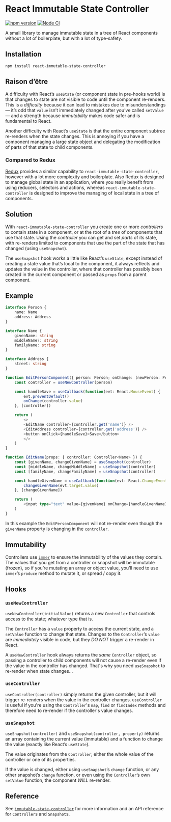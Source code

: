 # React Immutable State Controller

[![npm version](https://badge.fury.io/js/react-immutable-state-controller.svg)](https://badge.fury.io/js/react-immutable-state-controller)
[![Node CI](https://github.com/karlvr/immutable-state-controller/actions/workflows/github-actions-build.yml/badge.svg)](https://github.com/karlvr/immutable-state-controller/actions/workflows/github-actions-build.yml)

A small library to manage immutable state in a tree of React components without a lot of boilerplate, but with a lot of type-safety.

## Installation

```shell
npm install react-immutable-state-controller
```

## Raison d’être

A difficulty with React’s `useState` (or component state in pre-hooks world) is that changes to state are not visible to code until the component re-renders. This is a _difficulty_ because it can lead to mistakes due to misunderstandings — it’s odd that `value` isn’t immediately changed after you’ve called `setValue` — and a strength because _immutability_ makes code safer and is fundamental to React.

Another difficulty with React’s `useState` is that the entire component subtree re-renders when the state changes. This is annoying if you have a component managing a large state object and delegating the modification of parts of that state to child components.

### Compared to Redux

[Redux](https://redux.js.org) provides a similar capability to `react-immutable-state-controller`, however with a lot more complexity and boilerplate. Also Redux is designed to manage global state in an application, where you really benefit from using reducers, selectors and actions, whereas `react-immutable-state-controller` is designed to improve the managing of local state in a tree of components.

## Solution

With `react-immutable-state-controller` you create one or more _controllers_ to contain state in a component, or at the root of a _tree_ of components that use that state. Using the _controller_ you can get and set _parts_ of its state, with re-renders limited to components that use the part of the state that has changed (using `useSnapshot`).

The `useSnapshot` hook works a little like React’s `useState`, except instead of creating a state value that’s local to the component, it always reflects and updates the value in the controller, where that controller has possibly been created in the current component or passed as `props` from a parent component.

## Example

```typescript
interface Person {
	name: Name
	address: Address
}

interface Name {
	givenName: string
	middleName?: string
	familyName: string
}

interface Address {
	street: string
}

function EditPersonComponent({ person: Person; onChange: (newPerson: Person) => void }) {
	const controller = useNewController(person)

	const handleSave = useCallback(function(evt: React.MouseEvent) {
		evt.preventDefault()
		onChange(controller.value)
	}, [controller])

	return (
		<>
		<EditName controller={controller.get('name')} />
		<EditAddress controller={controller.get('address')} />
		<button onClick={handleSave}>Save</button>
		</>
	)
}

function EditName(props: { controller: Controller<Name> }) {
	const [givenName, changeGivenName] = useSnapshot(controller)
	const [middleName, changeMiddleName] = useSnapshot(controller)
	const [familyName, changeFamilyName] = useSnapshot(controller)

	const handleGivenName = useCallback(function(evt: React.ChangeEvent<HTMLInputElement>) {
		changeGivenName(evt.target.value)
	}, [changeGivenName])

	return (
		<input type="text" value={givenName} onChange={handleGivenName} />
	)
}
```

In this example the `EditPersonComponent` will not re-render even though the `givenName` property is changing in the `controller`.

## Immutability

Controllers use [`immer`](https://github.com/immerjs/immer) to ensure the immutability of the values they contain. The values that you get from a controller or snapshot will be immutable (frozen), so if you’re mutating an array or object value, you’ll need to use `immer`’s `produce` method to mutate it, or spread / copy it.

## Hooks

### `useNewController`

`useNewController(initialValue)` returns a new `Controller` that controls access to the state; whatever type that is.

The `Controller` has a `value` property to access the current state, and a `setValue` function to change that state. Changes to the `Controller`’s `value` are _immediately_ visible in code, but they _DO NOT_ trigger a re-render in React.

A `useNewController` hook always returns the _same_ `Controller` object, so passing a controller to child components will not cause a re-render even if the value in the controller has changed. That's why you need `useSnapshot` to re-render when state changes...

### `useController`

`useController(controller)` simply returns the given controller, but it will trigger re-renders when the value in the controller changes.
`useController` is useful if you're using the `Controller`'s `map`, `find` or `findIndex` methods and therefore need to re-render if the
controller's value changes.

### `useSnapshot`

`useSnapshot(controller)` and `useSnapshot(controller, property)` returns an array containing the current value (immutable) and a function to change the value (exactly like React’s `useState`).

The value originates from the `Controller`; either the whole value of the controller or one of its properties.

If the value is changed, either using `useSnapshot`’s `change` function, or any other snapshot’s `change` function, or even using the `Controller`’s own `setValue` function, the component _WILL_ re-render.

## Reference

See [`immutable-state-controller`](../immutable-state-controller) for more information and an API reference for `Controller`s and `Snapshot`s.
